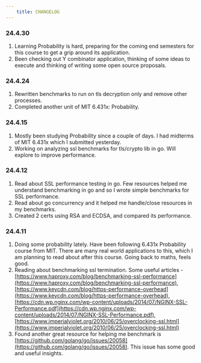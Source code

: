 ```yaml
---
    title: CHANGELOG
---
```


### 24.4.30
  1. Learning Probability is hard, preparing for the coming end semesters for this course to get a grip around its application.
  2. Been checking out Y combinator application, thinking of some ideas to execute and thinking of writing some open source proposals.

### 24.4.24
  1. Rewritten benchmarks to run on tls decryption only and remove other processes.
  2. Completed another unit of MIT 6.431x: Probability.

### 24.4.15
  1. Mostly been studying Probability since a couple of days. I had midterms of MIT 6.431x which I submitted yesterday.
  2. Working on analyzing ssl benchmarks for tls/crypto lib in go. Will explore to improve performance. 

### 24.4.12
  1. Read about SSL performance testing in go. Few resources helped me understand benchmarking in go and so I wrote simple benchmarks for SSL performance. 
  2. Read about go concurrency and it helped me handle/close resources in my benchmarks.
  3. Created 2 certs using RSA and ECDSA, and compared its performance.

 ### 24.4.11
  1. Doing some probability lately. Have been following 6.431x Probability course from MIT. There are many real world applications to this, which I am planning to read about after this course. Going back to maths, feels good.
  2. Reading about benchmarking ssl termination. Some useful articles - [https://www.haproxy.com/blog/benchmarking-ssl-performance](https://www.haproxy.com/blog/benchmarking-ssl-performance), [https://www.keycdn.com/blog/https-performance-overhead](https://www.keycdn.com/blog/https-performance-overhead), [https://cdn.wp.nginx.com/wp-content/uploads/2014/07/NGINX-SSL-Performance.pdf](https://cdn.wp.nginx.com/wp-content/uploads/2014/07/NGINX-SSL-Performance.pdf), [https://www.imperialviolet.org/2010/06/25/overclocking-ssl.html](https://www.imperialviolet.org/2010/06/25/overclocking-ssl.html)
  3. Found another great resource for helping me benchmark is [https://github.com/golang/go/issues/20058](https://github.com/golang/go/issues/20058). This issue has some good and useful insights.